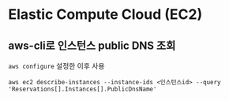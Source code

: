 # Elastic Compute Cloud (EC2)

## aws-cli로 인스턴스 public DNS 조회

`aws configure` 설정한 이후 사용

`aws ec2 describe-instances --instance-ids <인스턴스id> --query 'Reservations[].Instances[].PublicDnsName'`

